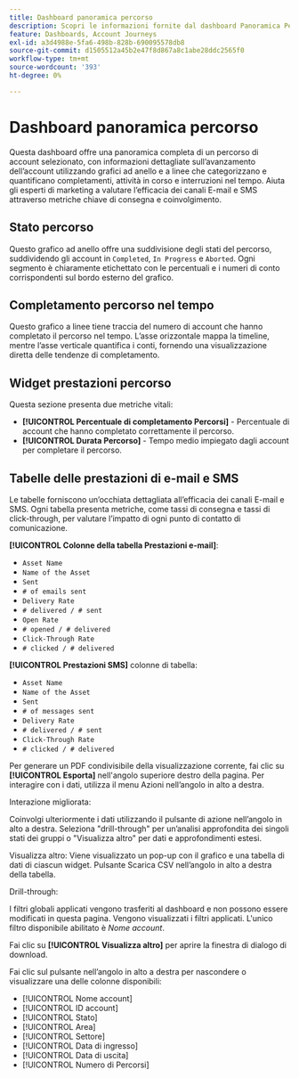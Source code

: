 ```yaml
---
title: Dashboard panoramica percorso
description: Scopri le informazioni fornite dal dashboard Panoramica Percorso e come possono essere utili per monitorare e gestire la strategia di Percorso dell’account.
feature: Dashboards, Account Journeys
exl-id: a3d4988e-5fa6-498b-828b-690095578db8
source-git-commit: d1505512a45b2e47f8d867a8c1abe28ddc2565f0
workflow-type: tm+mt
source-wordcount: '393'
ht-degree: 0%

---
```


# Dashboard panoramica percorso

Questa dashboard offre una panoramica completa di un percorso di account selezionato, con informazioni dettagliate sull’avanzamento dell’account utilizzando grafici ad anello e a linee che categorizzano e quantificano completamenti, attività in corso e interruzioni nel tempo. Aiuta gli esperti di marketing a valutare l’efficacia dei canali E-mail e SMS attraverso metriche chiave di consegna e coinvolgimento.

## Stato percorso

Questo grafico ad anello offre una suddivisione degli stati del percorso, suddividendo gli account in `Completed`, `In Progress` e `Aborted`. Ogni segmento è chiaramente etichettato con le percentuali e i numeri di conto corrispondenti sul bordo esterno del grafico.

## Completamento percorso nel tempo

Questo grafico a linee tiene traccia del numero di account che hanno completato il percorso nel tempo. L’asse orizzontale mappa la timeline, mentre l’asse verticale quantifica i conti, fornendo una visualizzazione diretta delle tendenze di completamento.

## Widget prestazioni percorso

Questa sezione presenta due metriche vitali:

* **[!UICONTROL Percentuale di completamento Percorsi]** - Percentuale di account che hanno completato correttamente il percorso.
* **[!UICONTROL Durata Percorso]** - Tempo medio impiegato dagli account per completare il percorso.

## Tabelle delle prestazioni di e-mail e SMS

Le tabelle forniscono un’occhiata dettagliata all’efficacia dei canali E-mail e SMS. Ogni tabella presenta metriche, come tassi di consegna e tassi di click-through, per valutare l’impatto di ogni punto di contatto di comunicazione.

**[!UICONTROL Colonne della tabella Prestazioni e-mail]**:

* `Asset Name`
* `Name of the Asset`
* `Sent`
* `# of emails sent`
* `Delivery Rate`
* `# delivered / # sent`
* `Open Rate`
* `# opened / # delivered`
* `Click-Through Rate`
* `# clicked / # delivered`

**[!UICONTROL Prestazioni SMS]** colonne di tabella:

* `Asset Name`
* `Name of the Asset`
* `Sent`
* `# of messages sent`
* `Delivery Rate`
* `# delivered / # sent`
* `Click-Through Rate`
* `# clicked / # delivered`

Per generare un PDF condivisibile della visualizzazione corrente, fai clic su **[!UICONTROL Esporta]** nell&#39;angolo superiore destro della pagina. Per interagire con i dati, utilizza il menu Azioni nell’angolo in alto a destra.

Interazione migliorata:

Coinvolgi ulteriormente i dati utilizzando il pulsante di azione nell’angolo in alto a destra. Seleziona &quot;drill-through&quot; per un’analisi approfondita dei singoli stati dei gruppi o &quot;Visualizza altro&quot; per dati e approfondimenti estesi.

Visualizza altro:
Viene visualizzato un pop-up con il grafico e una tabella di dati di ciascun widget.
Pulsante Scarica CSV nell’angolo in alto a destra della tabella. 

Drill-through:

I filtri globali applicati vengono trasferiti al dashboard e non possono essere modificati in questa pagina.
Vengono visualizzati i filtri applicati.
L&#39;unico filtro disponibile abilitato è _Nome account_.

Fai clic su **[!UICONTROL Visualizza altro]** per aprire la finestra di dialogo di download.

Fai clic sul pulsante nell’angolo in alto a destra per nascondere o visualizzare una delle colonne disponibili:

* [!UICONTROL Nome account]
* [!UICONTROL ID account]
* [!UICONTROL Stato]
* [!UICONTROL Area]
* [!UICONTROL Settore]
* [!UICONTROL Data di ingresso]
* [!UICONTROL Data di uscita]
* [!UICONTROL Numero di Percorsi]
